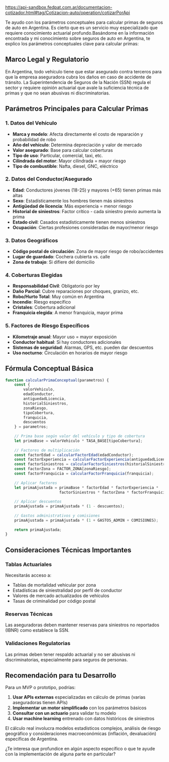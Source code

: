 
https://api-sandbox.fedpat.com.ar/documentacion-cotizador.html#tag/Cotizacion-auto/operation/cotizarPorApi

Te ayudo con los parámetros conceptuales para calcular primas de seguros de auto en Argentina. Es cierto que es un servicio muy especializado que requiere conocimiento actuarial profundo.Basándome en la información encontrada y mi conocimiento sobre seguros de auto en Argentina, te explico los parámetros conceptuales clave para calcular primas:

## Marco Legal y Regulatorio

En Argentina, todo vehículo tiene que estar asegurado contra terceros para que la empresa aseguradora cubra los daños en caso de accidente de tránsito. La Superintendencia de Seguros de la Nación (SSN) regula el sector y requiere opinión actuarial que avale la suficiencia técnica de primas y que no sean abusivas ni discriminatorias.

## Parámetros Principales para Calcular Primas

### 1. **Datos del Vehículo**
- **Marca y modelo**: Afecta directamente el costo de reparación y probabilidad de robo
- **Año del vehículo**: Determina depreciación y valor de mercado
- **Valor asegurado**: Base para calcular coberturas
- **Tipo de uso**: Particular, comercial, taxi, etc.
- **Cilindrada del motor**: Mayor cilindrada = mayor riesgo
- **Tipo de combustible**: Nafta, diesel, GNC, eléctrico

### 2. **Datos del Conductor/Asegurado**
- **Edad**: Conductores jóvenes (18-25) y mayores (+65) tienen primas más altas
- **Sexo**: Estadísticamente los hombres tienen más siniestros
- **Antigüedad de licencia**: Más experiencia = menor riesgo
- **Historial de siniestros**: Factor crítico - cada siniestro previo aumenta la prima
- **Estado civil**: Casados estadísticamente tienen menos siniestros
- **Ocupación**: Ciertas profesiones consideradas de mayor/menor riesgo

### 3. **Datos Geográficos**
- **Código postal de circulación**: Zona de mayor riesgo de robo/accidentes
- **Lugar de guardado**: Cochera cubierta vs. calle
- **Zona de trabajo**: Si difiere del domicilio

### 4. **Coberturas Elegidas**
- **Responsabilidad Civil**: Obligatorio por ley
- **Daño Parcial**: Cubre reparaciones por choques, granizo, etc.
- **Robo/Hurto Total**: Muy común en Argentina
- **Incendio**: Riesgo específico
- **Cristales**: Cobertura adicional
- **Franquicia elegida**: A menor franquicia, mayor prima

### 5. **Factores de Riesgo Específicos**
- **Kilometraje anual**: Mayor uso = mayor exposición
- **Conductor habitual**: Si hay conductores adicionales
- **Sistemas de seguridad**: Alarmas, GPS, etc. pueden dar descuentos
- **Uso nocturno**: Circulación en horarios de mayor riesgo

## Fórmula Conceptual Básica

```javascript
function calcularPrimaConceptual(parametros) {
    const {
        valorVehiculo,
        edadConductor,
        antiguedadLicencia,
        historialSiniestros,
        zonaRiesgo,
        tipoCobertura,
        franquicia,
        descuentos
    } = parametros;
    
    // Prima base según valor del vehículo y tipo de cobertura
    let primaBase = valorVehiculo * TASA_BASE[tipoCobertura];
    
    // Factores de multiplicación
    const factorEdad = calcularFactorEdad(edadConductor);
    const factorExperiencia = calcularFactorExperiencia(antiguedadLicencia);
    const factorSiniestros = calcularFactorSiniestros(historialSiniestros);
    const factorZona = FACTOR_ZONA[zonaRiesgo];
    const factorFranquicia = calcularFactorFranquicia(franquicia);
    
    // Aplicar factores
    let primaAjustada = primaBase * factorEdad * factorExperiencia * 
                        factorSiniestros * factorZona * factorFranquicia;
    
    // Aplicar descuentos
    primaAjustada = primaAjustada * (1 - descuentos);
    
    // Gastos administrativos y comisiones
    primaAjustada = primaAjustada * (1 + GASTOS_ADMIN + COMISIONES);
    
    return primaAjustada;
}
```

## Consideraciones Técnicas Importantes

### Tablas Actuariales
Necesitarás acceso a:
- Tablas de mortalidad vehicular por zona
- Estadísticas de siniestralidad por perfil de conductor
- Valores de mercado actualizados de vehículos
- Tasas de criminalidad por código postal

### Reservas Técnicas
Las aseguradoras deben mantener reservas para siniestros no reportados (IBNR) como establece la SSN.

### Validaciones Regulatorias
Las primas deben tener respaldo actuarial y no ser abusivas ni discriminatorias, especialmente para seguros de personas.

## Recomendación para tu Desarrollo

Para un MVP o prototipo, podrías:

1. **Usar APIs externas** especializadas en cálculo de primas (varias aseguradoras tienen APIs)
2. **Implementar un motor simplificado** con los parámetros básicos
3. **Consultar con un actuario** para validar tu modelo
4. **Usar machine learning** entrenado con datos históricos de siniestros

El cálculo real involucra modelos estadísticos complejos, análisis de riesgo geográfico y consideraciones macroeconómicas (inflación, devaluación) específicas de Argentina.

¿Te interesa que profundice en algún aspecto específico o que te ayude con la implementación de alguna parte en particular?
